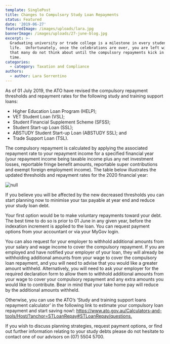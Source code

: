 ```yaml
---
template: SinglePost
title: Changes to Compulsory Study Loan Repayments
status: Featured
date: '2019-06-27'
featuredImage: /images/uploads/lara.jpg
bannerImage: /images/uploads/27-june-blog.jpg
excerpt: >-
  Graduating university or trade college is a milestone in every student’s
  life.  Unfortunately, once the celebrations are over, you are left with a debt
  that many do not think about until the compulsory repayments kick in at tax
  time. 
categories:
  - category: Taxation and Compliance
authors:
  - author: Lara Sorrentino
---
```

As of 01 July 2019, the ATO have revised the compulsory repayment thresholds and repayment rates for the following study and training support loans:

* Higher Education Loan Program (HELP);
* VET Student Loan (VSL);
* Student Financial Supplement Scheme (SFSS);
* Student Start-up Loan (SSL);
* ABSTUDY Student Start-up Loan (ABSTUDY SSL); and
* Trade Support Loan (TSL).

The compulsory repayment is calculated by applying the associated repayment rate to your repayment income for a specified financial year (your repayment income being taxable income plus any net investment losses, reportable fringe benefit amounts, reportable super contributions and exempt foreign employment income).  The table below illustrates the updated thresholds and repayment rates for the 2020 financial year:

![null](/images/uploads/capture.jpg)

If you believe you will be affected by the new decreased thresholds you can start planning now to minimise your tax payable at year end and reduce your study loan debt.  

Your first option would be to make voluntary repayments toward your debt.  The best time to do so is prior to 01 June in any given year, before the indexation increment is applied to the loan.  You can request payment options from your accountant or via your MyGov login. 

You can also request for your employer to withhold additional amounts from your salary and wage income to cover the compulsory repayment.  If you are employed and have notified your employer of your loan, they will already be withholding additional amounts from your wage to cover the compulsory loan repayment, and you will need to advise that you would like a greater amount withheld.  Alternatively, you will need to ask your employer for the required declaration form to allow them to withhold additional amounts from your wage to cover your compulsory repayment and any extra amounts you would like to contribute.  Bear in mind that your take home pay will reduce by the additional amounts withheld. 

Otherwise, you can use the ATO’s ‘Study and training support loans repayment calculator’ in the following link to estimate your compulsory loan repayment and start saving now!: [https://www.ato.gov.au/Calculators-and-tools/Host/?anchor=STLoanRepay#STLoanRepay/questions.
](https://www.ato.gov.au/Calculators-and-tools/Host/?anchor=STLoanRepay#STLoanRepay/questions.)

If you wish to discuss planning strategies, request payment options, or find out further information relating to your study debts please do not hesitate to contact one of our advisors on (07) 5504 5700.
